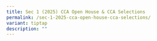 ```yaml
---
title: Sec 1 (2025) CCA Open House & CCA Selections
permalink: /sec-1-2025-cca-open-house-cca-selections/
variant: tiptap
description: ""
---
```

